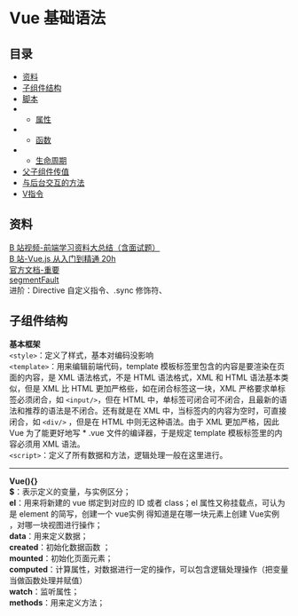 # Vue 基础语法

## 目录
* <a href="#资料">资料</a>
* <a href="#子组件结构">子组件结构</a>
* <a href="#脚本">脚本</a>
* * <a href="#属性">属性</a>
* * <a href="#函数">函数</a>
* * <a href="#生命周期">生命周期</a>
* <a href="#父子组件传参">父子组件传值</a>
* <a href="#与后台交互的方法">与后台交互的方法</a>
* <a href="#指令">V指令</a>

<a name="资料"></a>
## 资料
[B 站视频-前端学习资料大总结（含面试题）](https://www.bilibili.com/video/BV18f4y1S7jn)  
[B 站-Vue.js 从入门到精通 20h]()  
[官方文档-重要](https://cn.vuejs.org/v2/guide/)  
[segmentFault](https://segmentfault.com/blog/vue-write)  
进阶：Directive 自定义指令、.sync 修饰符、

<a name="子组件结构"></a>
## 子组件结构
**基本框架**  
`<style>`：定义了样式，基本对编码没影响  
`<template>`：用来编辑前端代码，template 模板标签里包含的内容是要渲染在页面的内容，是 XML 语法格式，不是 HTML 语法格式，XML 和 HTML 语法基本类似，但是 XML 比 HTML 更加严格些，如在闭合标签这一块，XML 严格要求单标签必须闭合，如 `<input/>`，但在 HTML 中，单标签可闭合可不闭合，且最新的语法和推荐的语法是不闭合。还有就是在 XML 中，当标签内的内容为空时，可直接闭合，如 `<div/>` ，但是在 HTML 中则无这种语法。由于 XML 更加严格，因此 Vue 为了能更好地写 * .vue 文件的编译器，于是规定 template 模板标签里的内容必须用 XML 语法。  
`<script>`：定义了所有数据和方法，逻辑处理一般在这里进行。  

****
**Vue(){}**  
**$**：表示定义的变量，与实例区分；   
**el**：用来将新建的 vue 绑定到对应的 ID 或者 class；el 属性又称挂载点，可认为是 element 的简写，创建一个 vue实例 得知道是在哪一块元素上创建 Vue实例 ，对哪一块视图进行操作；  
**data**：用来定义数据；   
**created**：初始化数据函数 ；  
**mounted**：初始化页面元素；   
**computed**：计算属性，对数据进行一定的操作，可以包含逻辑处理操作（把变量当做函数处理并赋值）  
**watch**：监听属性；   
**methods**：用来定义方法；   

<a name="脚本"></a>
## <Script> 脚本
### 属性

**语法**     
注释：`<!--  -->`  
等号：`===`  
不等于：`!==`  
`<br>`：回车  
`console.log("打印日志")`：正常执行，如果执行到这一句，那么会显示在控制台（F12）里面，比 alert 显示的数据更清晰，类型更丰富  

****
* **问：vue 项目中看到 import 时出现 @ 符号？**
```js
// 这和 vue 没关系，./ 这是相对路径的意思。@/ 这是 webpack 设置的路径别名。
// 这东西在 vue 标准模板里面的 build/webpack.base.conf 这个文件里面。
  resolve: {
    // 路径别名
    alias: {
    '@': resolve('src'),          //就是说@这东西代表着到 src 这个文件夹的路径
    'vue$': 'vue/dist/vue.esm.js'
    }
  },
```
****
* **问：ref 和 $refs？**  
**vm.$refs**：类型 Object；只读；一个对象，持有已注册 ref 的所有子组件。相对 document.getElementById 的方法，会减少获取 Dom 节点的消耗。  
**ref**：预期 string，被用来给元素或子组件注册引用信息，引用信息将会注册在父组件的 $refs 对象上。  
如果在普通的 DOM 元素上使用，引用指向的就是 DOM 元素；如果在子组件上，引用就指向组件实例；（注意关于 ref 注册时间的重要说明：因为 ref 本身是作为渲染结果被创建的，在初始渲染的时候你不能访问他们-他们还不存在！**$refs**：也不是响应式的，因此你不应该视图用它在模板中做数据绑定）
****
* **问：props:["property"] 外部数据？**
1、注意：这是子组件才拥有的，定义自定义属性，用来方便父组件使用，并向子组件传递数据；  
2、注意： "property" 是单向绑定的，当父组件（使用了该组件的组件）的属性变化时，将传导给子组件，但是不会反过来；  
3、"prop" 是子组件用来接受父组件传递过来的数据的一个自定义属性。父组件的数据需要通过 property 把数据传给子组件，子组件需要显式地用 props 选项声明 "property"；  
4、动态 "property"：类似于用 v-bind 绑定 HTML 特性到一个表达式，也可以用 v-bind 动态绑定 props 的值到父组件的数据中。每当父组件的数据变化时，该变化也会传导给子组件；  
5、父组件是使用 props 传递数据给子组件，但如果子组件要把数据传递回去，就需要使用自定义事件；  
****
* **问：如何传递 整数或者 boolean？**
* **答**：初学者常犯的一个错误是使用字面量语法传递数值，`<comp some-prop="1"></comp>`，因为它是一个字面 prop ，它的值以字符串 "1" 而不是以实际的数字传下去。如果想传递一个实际的 JavaScript 数字，需要使用 v-bind ，从而让它的值被当作 JavaScript 表达式计算：`<comp v-bind:some-prop="1"></comp>`

<a name="函数"></a>
### 函数
* **问：created(){}  钩子函数与 mounted(){} 钩子函数的使用区别？**  
[两者区别](https://blog.csdn.net/ygy211715/article/details/80079603)  

**一般 creadted 钩子函数主要是用来初始化数据**  
官方解释说 created 是在实例创建完成后被立即调用。在这一步，实例已完成以下配置：数据观测 (data observer)，属性和方法的运算，watch/event 事件回调。然而，挂载阶段还没开始，$el 属性目前不可见。  
这话的意思我觉得重点在于说**挂架阶段**还没开始，什么叫还没开始挂载，也就是说，模板还没有被渲染成html，也就是这时候通过 id 什么的去查找页面元素是找不到的。  

**mounted 钩子函数一般是用来向后端发起请求拿到数据以后做一些业务处理，Dom 操作一般是在 mounted 钩子函数中进行的**  
官方解释如下：el 被新创建的 vm.$el 替换，并挂载到实例上去之后调用该钩子。如果 root 实例挂载了一个文档内元素，当 mounted 被调用时 vm.$el 也在文档内；  
这意思是该钩子函数是在 挂载完成 以后也就是模板渲染完成以后才会被调用；  

**mounted**
[mounted 与 created 的区别](https://blog.csdn.net/ygy211715/article/details/80079603)  
在使用vue框架的过程中，我们经常需要给一些数据做一些初始化处理，这时候我们常用的就是在created与mounted选项中作出处理。  
如果在此阶段需要获取 html 的属性如 id或者class，则需要使用 mounted，因为该函数会在 html 模板加载完成后进行初始化，created 则不会。因此，Dom操作一般是在mounted钩子函数中进行的。  
****
* **问：vue 的 created 函数中，方法的执行顺序？**  
**情景**：vue框架中通常在created钩子函数里执行访问数据库的方法，然后返回数据给前端，前端data中定义全局变量接收数据。但是如果你在created中执行了好几个访问数据库的函数，如果对他们的执行顺序是有要求的，那么哪个会先返回，哪个会后返回呢？并不是谁在前谁就先返回，如果你这样想，并且在后执行的函数中对先执行的函数返回的数据进行操作，经常会报错，提示某些属性不存在，或未定义；  
**原因**：这是因为 js 中默认执行网络请求是异步的，他们会按顺序发出请求之后就不管了，谁先返回是不确定的，这样在加载数据的时候不会因为某个网络请求慢，而在一直等待那个请求，导致其他请求阻塞，效率，体验很差；  
**解决方法**：如果一次加载页面需要执行多个网络请求，并且对返回的数据顺序是有要求的，就用.then()函数，当这个函数执行完后再执行下个函数；  
****
* **问：watch:{} 方法？**  
* **答**：监听 data 中的属性，如果有改变，则会调用对应的方法。
****
* **问：computed:{} 方法？**  
computed:{}   计算属性，什么是计算属性呢，我个人理解就是对数据进行一定的操作，可以包含逻辑处理操作，对计算属性中的数据进行监控。计算属性是基于它的以来进行更新的，只有在相关依赖发生改变时侧能更新变化，以函数的形式返回结果。然后可以像绑定普通属性一样在模板中绑定计算属性。
****
* **问： methods:{} 方法？**  
**一个方法中调用另一个方法**  
1、需要添加 const me = this; 然后在函数内部使用 me.xxMethod();  
2、有时候需要使用这种方式（这里绑定了作用域）：this.$options.methods.test.bind(this)();  

**使用上面第一个方法调用其他函数是可以，但是在其他函数里如果有this，则作用域是上面这个函数的作用域，所以会报错，作用域找不到！**
[如何绑定作用域](https://www.cnblogs.com/amingxiansen/p/9541917.html)

* **问： computed vs methods？**
我们可以使用 methods 来替代 computed，效果上两个都是一样的，但是 computed 是基于它的依赖缓存，只有相关依赖发生改变时才会重新取值。而使用 methods ，在重新渲染的时候，函数总会重新调用执行。

<a name="生命周期"></a>
### 生命周期
在 Vue 中，将每个状态转变点称之为钩子，如实例创建后，和实例创建前，则实例创建就是个钩子，对应前后两个阶段，即是 beforeCreate 实例创建前，和 created 实例创建后，以下都是成对出现的，因此只需记一个就行。  
该属性是一个函数，在其对应的时期被调用。created实例出现在内存中mounted实例出现在页面中updated实例更新了destroyed实例从页面和内存中消亡了  
更多见**常见面试题**
****
* **问：Vue 的生命周期？**
* **答**：总共分为 8 个阶段创建前/后，载入前/后，更新前/后，销毁前/后：  
**创建前/后**： 在 beforeCreate 阶段，Vue 实例的挂载元素 $el 和 **数据对象** data 都为 undefined，还未初始化。在 created 阶段，Vue 实例的数据对象 data 有了，$el 还没有；  
**载入前/后**：在 beforeMount 阶段，Vue 实例的 $el 和 data 都初始化了，但还是挂载之前为虚拟的DOM 节点，data.message 还未替换。在mounted阶段，Vue 实例挂载完成，data.message 成功渲染；  
**更新前/后**：当 data 变化时，会触发 beforeUpdate 和 updated 方法；  
**销毁前/后**：在执行 destroy 方法后，对 data 的改变不会再触发周期函数，说明此时 Vue 实例已经解除了事件监听以及和 DOM 的绑定，但是 DOM 结构依然存在。

<a name="父子组件传参"></a>
## 父子组件 传参与主动调取数据
[state 六种传值方式](https://www.cnblogs.com/ming1025/p/13073753.html)  
注意：$refs["ref"] 都只是 自己调用 自己的引用，然后进行处理，不会跨组件。  
****
**1.1 父组件 向 子组件 传参**
```js
// 1.父组件在引用子组件时添加属性
<Child  :childAttr = "fatherAttr"></Child>
// 2.子组件中使用如下获取数据
 props: ["childAttr"]
```
****
**1.2 父组件 调用 子组件 的值或方法**
：给子组件添加引用如， ref="form" ，然后使用该引用即可！相当于操作 DOM
```js
// 1. 父组件调用子组件的时候添加如下引用：
<Child ref="grid"></Child>
// 在父组件中通过如下方式即可，无需子组件参与：
this.$refs.grid.属性
this.$refs.grid.方法

//此方法其实适合于可以获取引用的任意控件，包括兄弟控件
// 2. 在父组件 调用子组件的方法时 同时传递参数：
me.$refs["grid"].$emit("search", me.Constant.FORM_MODEL_SEARCH);
// 子组件需要在 created 函数中添加如下接收函数：
me.$on('',function(val){ some Operation; })
```
****
**2.1 子组件 向父组件 传参**
[使用emit 向父组件传递参数](http://www.manongjc.com/article/115329.html)
```js
// 1. 子组件使用 emit 方式传递参数：
me.$emit('test', me.param)
// 父组件在引用子组件的时候，添加如下属性：
<Child @test="fatherMethod"></Child>
```
****
**2.2 子组件 调用父组件的数据和方法**
子组件通过$parent获取父组件的数据和方法，这种传值方式实际上类似于上边的属性传值中父组件给子组件的传递了子类对象this,只不过Vue官方给封装好了。
直接在子组件中使用this.$parent.XX，不需要做任何多余操作。
```js
me.$parent.属性
me.$parent.方法
```
****
**3.1 某个子组件获取另一个子组件的数据**
```js
// 1.需要父组件帮助，在公共父组件中：
<ChildOne ref="childOne"></ChildOne>
<ChildTwo :attr="$refs['childOne']"></ChildTwo>
//那么此时： ChildTwo 即可以像操作属性那样，轻松操作另一个组件中的数据了。
```
****
**3.2 某个子组件 向另一个子组件传值：使用 vuex 进行传值（又叫本地传值）**
```js
// 在 ChildOne 子组件中，先将数据放入 vuex 中：
me.$store.dispatch("rescueTeam/setSelectRescueTeam", data);
//在 ChildTwo 的 dialog 打开事件，将数据赋值到需要传递的 data 中即可：
me.formData = me.$store.state.rescueTeam.selectRescueTeam;
```
****
**3.3、某个子组件 向另一个子组件传值：使用全局 emit 传递（又叫通知传值(广播传值)不推荐-更改了根配置文件）**  
适用于父子组件、兄弟组件间进行传值：无关系组件不能用这种方式传值。(笔者理解是：对于上图中的A、B组件。假设A广播通知，B接收通知。挂载A的时候B卸载了，也就是说B被内存销毁了,B是接收不到广播的)
[eventBus 组件传值](https://jingyan.baidu.com/article/72ee561a09027be16138dfd5.html)
```js
// 在 main.js 中定义一个全局的 emit：
window.eventBus = new Vue(); 

//下面开始任意组件，跨域使用此方式传值，如果可以使用引用，则类似上面兄弟组件互相传值：
//传递值的组件在方法中写如下方法：
 eventBus.$emit('city', {cityName:params.name,cityCode:params.data.adcode}); 
 //接受值的组件在 created() 方法中写如下方法：获取到的 data 是一个对象
 eventBus.$on('city', (data)=>{}
```

<a name="与后台交互的方法"></a>
## 与后台交互的方法
```js
//disRescueTeam Controller下的总目录，后端根路径
@RequestMapping("/disRescueTeam")

//前端：无参数调用方法
//后端：@GetMapping(value={"/listTeamType"})
let url = 'disRescueTeam/listTeamType';
me.$ajax.get(url).then(res => {});

//前端：新增某个用户，有参数列表
//后端：@PostMapping("/save")
me.$ajax.post("userManage/save", me.formData).then(res => {});


//前端：删除某个用户，有参数
//后端：@DeleteMapping("/{id}")
  me.$ajax.delete('disRescueTeam/' + data.id).then(res => {});

```

<a name="指令"></a>
## V 开头的指令
**v-for**  
[参考博客](https://www.cnblogs.com/wangyfax/p/10073159.html)  
循环语句，注意一点，这里的键值对是反的 v-for = "(value, key ) in object";  
v-for循环的时候，key属性只能使用number或String。key在使用的时候，必须使用v-bind属性绑定的形式，指定key的值。在组件中使用v-for循环的时候，或者在一些特殊情况中，如果v-for有问题，必须在使用v-for的同时，指定唯一的 字符串/数字 类型 :key值。

```js
// v-if（条件判断）：用于判断是否显示该标签，true 为显示，false 为不显示
<div v-if="x > 0"> x大于0时展示的部分 </div>

// v-for（循环）：//一定要绑定个 key 属性，值为 key 不重复的值
<ul>
    <li v-for="(value,name) in users" :key="name">
        属性名:{{name}} 属性值：{{u.value}}
    </li>
</ul>

// v-show：表达式为真时显示该模块
<div v-show="表达式"> </div>
<div v-show="n%2 === 0"> n是偶数 </div>

// v-model：实现与 input（或者 select，radio） 进行双向数据绑定，这个 DOM 的 value 是什么，就把它赋值给绑定的变量。同理，变量的值与value的值相对应，那么就会选中哪个 DOM。
<input v-model="text"></input>

// v-on：绑定一个函数，在点击时会调用该函数 add()
<button v-on:click="add"> +1 </button> 
<button @click="add"> +1 </button> // 缩写
<button @click="add(1,3)"> 加法 </button> //传参函数，在点击时执行该函数 add(1,3)
<button @click="n+=1">将n+1</button> //表达式，在点击时执行表达式

// HTML 属性（如id，class等）中的值应使用 v-bind 指令。动态绑定自定义属性的值到父组件的数据中，每当父组件的数据变化时，该变化也会传导给子组件。
// v-bind：x 是变量，会被编译；v-bind: 的简写，直接在属性前加 :
<img v-bind:src="x"> </img> // 
<img :src="x"> </img>

// v-html：x的内容为 html 字符串，会被解析成对应的 html 元素
<div v-html="x"> </div>

//绑定对象：这里可以把 100px 简写成 100
<div :style="{border: '1px solid red', height: 100'}"></div>
```


* **问：（let，var，const） me =  this 对作用域的影响 ？ **  
不同作用域， this 所指代的对象不同。this 对象是在运行时基于函数的执行环境绑定的。  
在全局函数中（匿名函数具有全局性）：this 等于 window  
当函数被作为某个对象调用时：this 等于那个对象  
全局函数：data(),mounted(),methods,  
对象函数：通常在全局函数内部，this 即代表这个对象  

var me = this;   
//声明一个变量指向 Vue 实例 this，保证作用域一致。  
//me 只是一个变量名，this 代表父函数，如果在子函数还用 this，this 的指向就变成子函数了，me 就是用来存储指向的。  

* **问：var > let 的作用域？**  
[var 和 let 的区别](https://www.jianshu.com/p/84edd5cd93bd)  
let：只在代码块内部有效（即一个大括号内部，相当于 for 循环内的 int i）  
let：不允许在相同作用域内，重复声明同一个变量。  
let：一定要在声明后使用，否则报错。即不存在变量提升现象。  

var：使用 va r声明的变量，其作用域为该语句所在的函数内  
var：存在变量提升现象，可以在声明之前使用，值为 undefined。  

* **问：vuex 中dispatch 和 commit 的用法和区别？**  
dispatch：含有异步操作，例如向后台提交数据，写法： this.$store.dispatch('action方法名',值)  
commit：同步操作，写法：this.$store.commit('mutations方法名',值)  

* **问：Vue 里面的 slot 属性？**  
[深入理解VUE中的槽与槽范围](https://blog.csdn.net/weixin_41646716/article/details/80450873)



